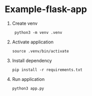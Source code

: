 # Example-flask-app

1. Create venv

    ` python3 -m venv .venv`

2. Activate application

    `source .venv/bin/activate`

3. Install dependency

    `pip install -r requirements.txt`

4. Run application

    `python3 app.py`
